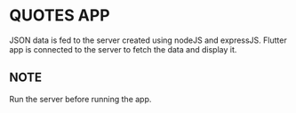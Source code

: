 # QUOTES APP

JSON data is fed to the server created using nodeJS and expressJS. Flutter app is connected to the server to fetch the data and display it.

## NOTE
Run the server before running the app.